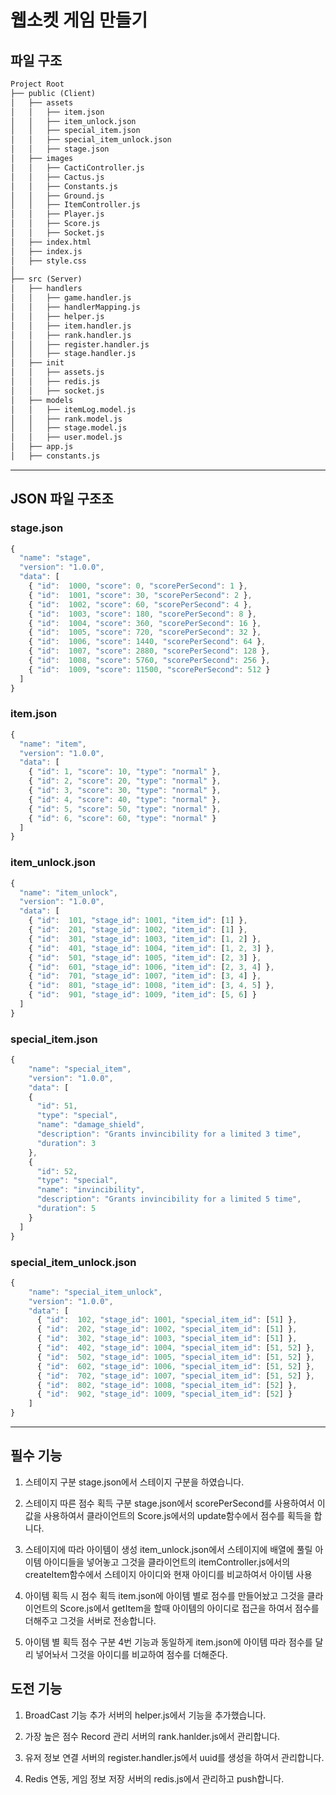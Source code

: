 # 웹소켓 게임 만들기

## 파일 구조
```txt
Project Root
├── public (Client)
│   ├── assets
│   │   ├── item.json
│   │   ├── item_unlock.json
│   │   ├── special_item.json
│   │   ├── special_item_unlock.json
│   │   ├── stage.json
│   ├── images
│   │   ├── CactiController.js
│   │   ├── Cactus.js
│   │   ├── Constants.js
│   │   ├── Ground.js
│   │   ├── ItemController.js
│   │   ├── Player.js
│   │   ├── Score.js
│   │   ├── Socket.js
│   ├── index.html
│   ├── index.js
│   ├── style.css
│
├── src (Server)
│   ├── handlers
│   │   ├── game.handler.js
│   │   ├── handlerMapping.js
│   │   ├── helper.js
│   │   ├── item.handler.js
│   │   ├── rank.handler.js
│   │   ├── register.handler.js
│   │   ├── stage.handler.js
│   ├── init
│   │   ├── assets.js
│   │   ├── redis.js
│   │   ├── socket.js
│   ├── models
│   │   ├── itemLog.model.js
│   │   ├── rank.model.js
│   │   ├── stage.model.js
│   │   ├── user.model.js
│   ├── app.js
│   ├── constants.js
```

---------------------------------------

## JSON 파일 구조조

### stage.json
```js
{
  "name": "stage",
  "version": "1.0.0",
  "data": [
    { "id":  1000, "score": 0, "scorePerSecond": 1 },
    { "id":  1001, "score": 30, "scorePerSecond": 2 },
    { "id":  1002, "score": 60, "scorePerSecond": 4 },
    { "id":  1003, "score": 180, "scorePerSecond": 8 },
    { "id":  1004, "score": 360, "scorePerSecond": 16 },
    { "id":  1005, "score": 720, "scorePerSecond": 32 },
    { "id":  1006, "score": 1440, "scorePerSecond": 64 },
    { "id":  1007, "score": 2880, "scorePerSecond": 128 },
    { "id":  1008, "score": 5760, "scorePerSecond": 256 },
    { "id":  1009, "score": 11500, "scorePerSecond": 512 }
  ]
}
```

### item.json
```js
{
  "name": "item",
  "version": "1.0.0",
  "data": [
    { "id": 1, "score": 10, "type": "normal" },
    { "id": 2, "score": 20, "type": "normal" },
    { "id": 3, "score": 30, "type": "normal" },
    { "id": 4, "score": 40, "type": "normal" },
    { "id": 5, "score": 50, "type": "normal" },
    { "id": 6, "score": 60, "type": "normal" }
  ]
}
```

### item_unlock.json
```js
{
  "name": "item_unlock",
  "version": "1.0.0",
  "data": [
    { "id":  101, "stage_id": 1001, "item_id": [1] },
    { "id":  201, "stage_id": 1002, "item_id": [1] },
    { "id":  301, "stage_id": 1003, "item_id": [1, 2] },
    { "id":  401, "stage_id": 1004, "item_id": [1, 2, 3] },
    { "id":  501, "stage_id": 1005, "item_id": [2, 3] },
    { "id":  601, "stage_id": 1006, "item_id": [2, 3, 4] },
    { "id":  701, "stage_id": 1007, "item_id": [3, 4] },
    { "id":  801, "stage_id": 1008, "item_id": [3, 4, 5] },
    { "id":  901, "stage_id": 1009, "item_id": [5, 6] }
  ]
}
```

### special_item.json
```js
{
    "name": "special_item",
    "version": "1.0.0",
    "data": [
    {
      "id": 51,
      "type": "special",
      "name": "damage_shield",
      "description": "Grants invincibility for a limited 3 time",
      "duration": 3
    },
    {
      "id": 52,
      "type": "special",
      "name": "invincibility",
      "description": "Grants invincibility for a limited 5 time",
      "duration": 5
    }
  ]
}
```

### special_item_unlock.json
```js
{
    "name": "special_item_unlock",
    "version": "1.0.0",
    "data": [
      { "id":  102, "stage_id": 1001, "special_item_id": [51] },
      { "id":  202, "stage_id": 1002, "special_item_id": [51] },
      { "id":  302, "stage_id": 1003, "special_item_id": [51] },
      { "id":  402, "stage_id": 1004, "special_item_id": [51, 52] },
      { "id":  502, "stage_id": 1005, "special_item_id": [51, 52] },
      { "id":  602, "stage_id": 1006, "special_item_id": [51, 52] },
      { "id":  702, "stage_id": 1007, "special_item_id": [51, 52] },
      { "id":  802, "stage_id": 1008, "special_item_id": [52] },
      { "id":  902, "stage_id": 1009, "special_item_id": [52] }
    ]
}
```

---------------------------------------------------

## 필수 기능
1. 스테이지 구분
stage.json에서 스테이지 구분을 하였습니다.

2. 스테이지 따른 점수 획득 구분
stage.json에서 scorePerSecond를 사용하여서 이 값을 사용하여서 클라이언트의 Score.js에서의 update함수에서 점수를 획득을 합니다.

3. 스테이지에 따라 아이템이 생성
item_unlock.json에서 스테이지에 배열에 풀릴 아이템 아이디들을 넣어놓고 그것을 클라이언트의 itemController.js에서의 createItem함수에서 스테이지 아이디와 현재 아이디를 비교하여서 아이템 사용

4. 아이템 획득 시 점수 획득
item.json에 아이템 별로 점수를 만들어놨고 그것을 클라이언트의 Score.js에서 getItem을 할때 아이템의 아이디로 접근을 하여서 점수를 더해주고 그것을 서버로 전송합니다.

5. 아이템 별 획득 점수 구분
4번 기능과 동일하게 item.json에 아이템 따라 점수를 달리 넣어놔서 그것을 아이디를 비교하여 점수를 더해준다.

## 도전 기능
1. BroadCast 기능 추가
서버의 helper.js에서 기능을 추가했습니다.

2. 가장 높은 점수 Record 관리
서버의 rank.hanlder.js에서 관리합니다.

3. 유저 정보 연결
서버의 register.handler.js에서 uuid를 생성을 하여서 관리합니다.

4. Redis 연동, 게임 정보 저장
서버의 redis.js에서 관리하고 push합니다.
